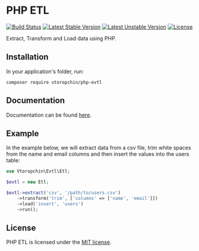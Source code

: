 # PHP ETL

[![Build Status](https://travis-ci.org/leomarquine/php-etl.svg)](https://travis-ci.org/leomarquine/php-etl)
[![Latest Stable Version](https://poser.pugx.org/marquine/php-etl/v/stable)](https://packagist.org/packages/marquine/php-etl)
[![Latest Unstable Version](https://poser.pugx.org/marquine/php-etl/v/unstable)](https://packagist.org/packages/marquine/php-etl)
[![License](https://poser.pugx.org/marquine/php-etl/license)](https://packagist.org/packages/marquine/php-etl)

Extract, Transform and Load data using PHP.

## Installation
In your application's folder, run:
```
composer require vtoropchin/php-evtl
```

## Documentation
Documentation can be found [here](https://php-etl.gitbook.io/).


## Example
In the example below, we will extract data from a csv file, trim white spaces from the name and email columns and then insert the values into the users table:
```php
use Vtoropchin\Evtl\Etl;

$evtl = new Etl;

$evtl->extract('csv', '/path/to/users.csv')
    ->transform('trim', ['columns' => ['name', 'email']])
    ->load('insert', 'users')
    ->run();
```

## License
PHP ETL is licensed under the [MIT license](http://opensource.org/licenses/MIT).
